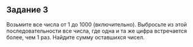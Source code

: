 ## Задание 3

Возьмите все числа от 1 до 1000 (включительно). Выбросьте из этой последовательности все числа, где одна и та же цифра встречается более, чем 1 раз. Найдите сумму оставшихся чисел.